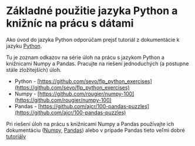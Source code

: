 # Základné použitie jazyka Python a knižníc na prácu s dátami

Ako úvod do jazyka Python odporúčam prejsť tutoriál z dokumentácie k jazyku [Python](https://docs.python.org/3/tutorial).

Tu je zoznam odkazov na série úloh na prácu s jazykom Python a knižnicami Numpy a Pandas.
Pracujte na riešení jednoduchých (a postupne stále zložitejších) úloh.

* Python - [https://github.com/sevo/flp_python_exercises](https://github.com/sevo/flp_python_exercises)
* Numpy - [https://github.com/rougier/numpy-100](https://github.com/rougier/numpy-100)
* Pandas - [https://github.com/ajcr/100-pandas-puzzles](https://github.com/ajcr/100-pandas-puzzles)

Pri riešení úloh na prácu s knižnicami Numpy a Pandas používajte ich dokumentáciu ([Numpy](https://docs.scipy.org/doc/numpy/reference/), [Pandas](https://pandas.pydata.org/pandas-docs/version/0.15/index.html)) alebo v prípade Pandas tieto veľmi dobré [tutoriály ](https://pandas.pydata.org/pandas-docs/version/0.15/tutorials.html)
